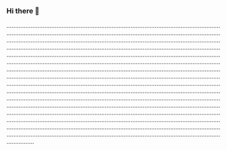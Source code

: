### Hi there 👋

................................................................................................................................................................................................................................................................................................................................................................................................................................................................................................................................................................................................................................................................................................................................................................................................................................................................................................................................................................................................................................................................................................................................................................................................................................................................................................................................................................................................................................................................................................................................................................................................................................................................................................................................................................................................................................................................................................................................................................................................................................................................................